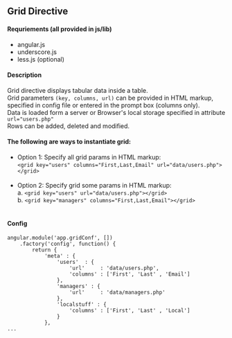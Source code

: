 <h2>Grid Directive</h2>
<h4>Requriements (all provided in js/lib)</h4>
<ul>
    <li> angular.js</li>
    <li> underscore.js</li>
    <li> less.js (optional)</li>
</ul>
<h4>Description</h4>
<p>
    Grid directive displays tabular data inside a table.
    <br />
    Grid parameters <code>(key, columns, url)</code> can be provided in HTML markup, specified in config file or entered in the prompt box (columns only).
    <br/>
    Data is loaded form a server or Browser's local storage specified in attribute <code>url="users.php"</code>
    <br />
    Rows can be added, deleted and modified.
</p>

<h4>The following are ways to instantiate grid:</h4>
<ul>
    <li>
        Option 1: Specify all grid params in HTML markup:<br />
            <code>&lt;grid key="users" columns="First,Last,Email" url="data/users.php"&gt;&lt;/grid&gt;</code><br />
    </li>
    <br />
    <li>
        Option 2: Specify grid some params in HTML markup:<br />
            a. <code>&lt;grid key="users" url="data/users.php"&gt;&lt;/grid&gt;</code><br />
            b. <code>&lt;grid key="managers" columns="First,Last,Email"&gt;&lt;/grid&gt;</code><br />
    </li>
    <br />
</ul>

<h4>Config</h4>
<code><pre>
angular.module('app.gridConf', [])
    .factory('config', function() {
        return {
            'meta' : {
                'users'  : {
                    'url'     : 'data/users.php',
                    'columns' : ['First', 'Last' , 'Email']
                },
                'managers' : {
                    'url'     : 'data/managers.php'
                },
                'localstuff' : {
                    'columns' : ['First', 'Last' , 'Local']
                }
            },
...
</pre></code>
